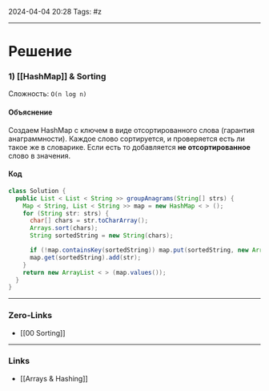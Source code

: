 2024-04-04 20:28
Tags: #z

___
# Решение
### 1) [[HashMap]] & Sorting
Сложность: `O(n log n)`
#### Объяснение
Создаем HashMap с ключем в виде отсортированного слова (гарантия анаграммности). Каждое слово сортируется, и проверяется есть ли такое же в словарике. Если есть то добавляется **не отсортированное** слово в значения.
#### Код
```java
class Solution {
  public List < List < String >> groupAnagrams(String[] strs) {
    Map < String, List < String >> map = new HashMap < > ();
    for (String str: strs) {
      char[] chars = str.toCharArray();
      Arrays.sort(chars);
      String sortedString = new String(chars);

      if (!map.containsKey(sortedString)) map.put(sortedString, new ArrayList < > ());
      map.get(sortedString).add(str);
    }
    return new ArrayList < > (map.values());
  }
}
```

___
### Zero-Links
- [[00 Sorting]]

___
### Links
- [[Arrays & Hashing]]